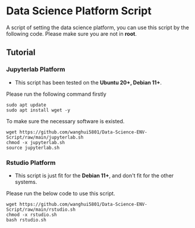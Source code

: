 # Data Science Platform Script

A script of setting the data science platform, you can use this script by the following code. Please make sure you are not in **root**.


## Tutorial

### Jupyterlab Platform

- This script has been tested on the **Ubuntu 20+, Debian 11+**.

Please run the following command firstly

```shell
sudo apt update
sudo apt install wget -y
```
To make sure the necessary software is existed.

```shell
wget https://github.com/wanghui5801/Data-Science-ENV-Script/raw/main/jupyterlab.sh
chmod -x jupyterlab.sh
source jupyterlab.sh
```

### Rstudio Platform

- This script is just fit for the **Debian 11+**, and don't fit for the other systems.

Please run the below code to use this script.

```shell
wget https://github.com/wanghui5801/Data-Science-ENV-Script/raw/main/rstudio.sh
chmod -x rstudio.sh
bash rstudio.sh
```

